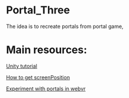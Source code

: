 # Portal_Three
The idea is to recreate portals from portal game, 

# Main resources:

[Unity tutorial](https://www.youtube.com/watch?v=TkzASwVgnj8&list=WL&index=68&t=0s)

[How to get screenPosition](https://stackoverflow.com/questions/26965787/how-to-get-accurate-fragment-screen-position-like-gl-fragcood-in-vertex-shader)

[Experiment with portals in webvr](https://github.com/donmccurdy/webvr-experiments/tree/master/2-portal)
